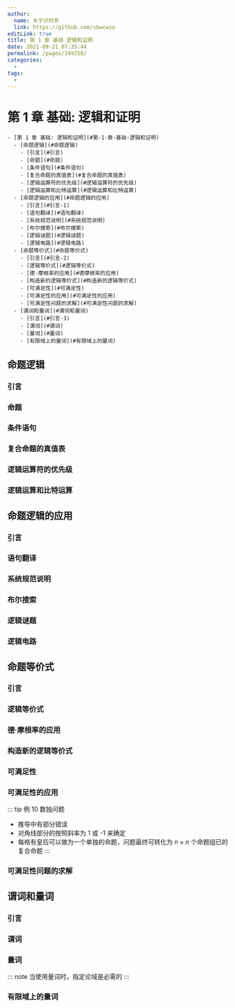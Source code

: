 ```yaml
---
author: 
  name: 木子识时务
  link: https://github.com/sbwcwso
editLink: true
title: 第 1 章 基础 逻辑和证明
date: 2021-09-21 07:35:44
permalink: /pages/249358/
categories: 
  - 
tags: 
  - 
---
```


# 第 1 章 基础: 逻辑和证明


```markmap
- [第 1 章 基础: 逻辑和证明](#第-1-章-基础-逻辑和证明)
  - [命题逻辑](#命题逻辑)
    - [引言](#引言)
    - [命题](#命题)
    - [条件语句](#条件语句)
    - [复合命题的真值表](#复合命题的真值表)
    - [逻辑运算符的优先级](#逻辑运算符的优先级)
    - [逻辑运算和比特运算](#逻辑运算和比特运算)
  - [命题逻辑的应用](#命题逻辑的应用)
    - [引言](#引言-1)
    - [语句翻译](#语句翻译)
    - [系统规范说明](#系统规范说明)
    - [布尔搜索](#布尔搜索)
    - [逻辑谜题](#逻辑谜题)
    - [逻辑电路](#逻辑电路)
  - [命题等价式](#命题等价式)
    - [引言](#引言-2)
    - [逻辑等价式](#逻辑等价式)
    - [德·摩根率的应用](#德摩根率的应用)
    - [构造新的逻辑等价式](#构造新的逻辑等价式)
    - [可满足性](#可满足性)
    - [可满足性的应用](#可满足性的应用)
    - [可满足性问题的求解](#可满足性问题的求解)
  - [谓词和量词](#谓词和量词)
    - [引言](#引言-3)
    - [谓词](#谓词)
    - [量词](#量词)
    - [有限域上的量词](#有限域上的量词)
```

## 命题逻辑

### 引言

### 命题

### 条件语句

### 复合命题的真值表

### 逻辑运算符的优先级

### 逻辑运算和比特运算

## 命题逻辑的应用

### 引言

### 语句翻译

### 系统规范说明

### 布尔搜索

### 逻辑谜题

### 逻辑电路

## 命题等价式

### 引言

### 逻辑等价式

### 德·摩根率的应用

### 构造新的逻辑等价式

### 可满足性

### 可满足性的应用

::: tip 例 10 数独问题
* 推导中有部分错误
* 对角线部分的按照斜率为 1 或 -1 来确定
* 每格有皇后可以做为一个单独的命题，问题最终可转化为 $n\times n$ 个命题组已的复合命题
:::

### 可满足性问题的求解


## 谓词和量词

### 引言

### 谓词

### 量词

::: note
当使用量词时，指定论域是必需的
:::

### 有限域上的量词


